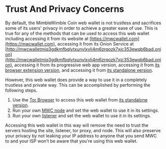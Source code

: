 # Trust And Privacy Concerns
By default, the MimbleWimble Coin web wallet is not trustless and sacrifices some of its users' privacy in order to achieve a greater ease of use. This is true for any of the methods that can be used to access this web wallet including accessing it from its website at [https://mwcwallet.com](https://mwcwallet.com), accessing it from its Onion Service at [http://mwcwalletmiq3gdkmfbqlytxunvlxyli4m6zrqozk7xjc353ewqb6bad.onion](http://mwcwalletmiq3gdkmfbqlytxunvlxyli4m6zrqozk7xjc353ewqb6bad.onion), accessing it from its progressive web app version, accessing it from [its browser extension version](https://github.com/NicolasFlamel1/MWC-Wallet-Browser-Extension), and accessing it from [its standalone version](https://github.com/NicolasFlamel1/MWC-Wallet-Standalone).

However, this web wallet does provide a way to use it in a completely trustless and private way. This can be accomplished by performing the following steps.

1. Use the [Tor Browser](https://www.torproject.org/download/) to access this web wallet from [its standalone version](https://github.com/NicolasFlamel1/MWC-Wallet-Standalone).
2. Run your own [MWC node](https://github.com/mwcproject/mwc-node) and set the web wallet to use it in its settings.
3. Run your own [listener](https://github.com/NicolasFlamel1/WebSocket-Listener) and set the web wallet to use it in its settings.

Accessing this web wallet in this way will remove the need to trust the servers hosting the site, listener, tor proxy, and node. This will also preserve your privacy by not leaking your IP address to anyone that you send MWC to and your ISP won't be aware that you're using this web wallet.
